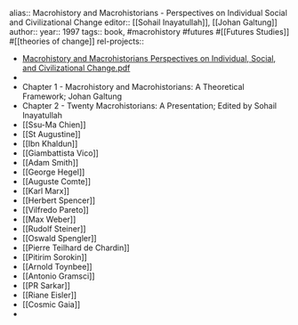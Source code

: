 alias:: Macrohistory and Macrohistorians - Perspectives on Individual Social and Civilizational Change
editor:: [[Sohail Inayatullah]], [[Johan Galtung]]
author::
year:: 1997
tags:: book, #macrohistory #futures #[[Futures Studies]] #[[theories of change]]
rel-projects::


- [Macrohistory and Macrohistorians Perspectives on Individual, Social, and Civilizational Change.pdf](hook://file/lBqqDkhYb?p=MSBLbm93bGVkZ2UgTGlicmFyaWVzL0ZGZWQtRlMtRlNJQi1GU1NG&n=Macrohistory%20and%20Macrohistorians%20Perspectives%20on%20Individual%2C%20Social%2C%20and%20Civilizational%20Change%2Epdf)
-
- Chapter 1 - Macrohistory and Macrohistorians: A Theoretical Framework; Johan Galtung
- Chapter 2 - Twenty Macrohistorians: A Presentation; Edited by Sohail Inayatullah
- [[Ssu-Ma Chien]]
- [[St Augustine]]
- [[Ibn Khaldun]]
- [[Giambattista Vico]]
- [[Adam Smith]]
- [[George Hegel]]
- [[Auguste Comte]]
- [[Karl Marx]]
- [[Herbert Spencer]]
- [[Vilfredo Pareto]]
- [[Max Weber]]
- [[Rudolf Steiner]]
- [[Oswald Spengler]]
- [[Pierre Teilhard de Chardin]]
- [[Pitirim Sorokin]]
- [[Arnold Toynbee]]
- [[Antonio Gramsci]]
- [[PR Sarkar]]
- [[Riane Eisler]]
- [[Cosmic Gaia]]
-
